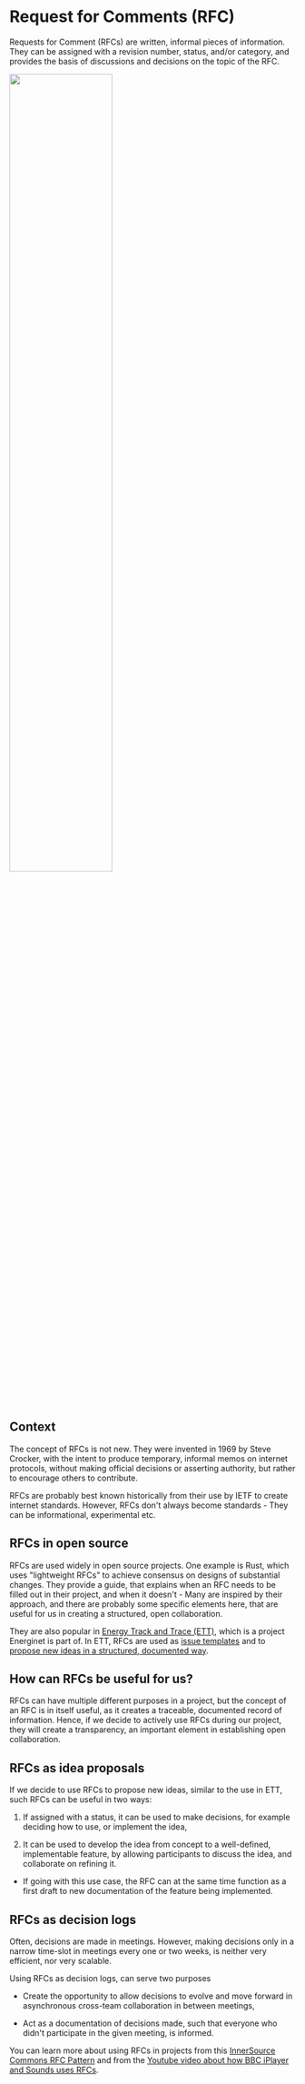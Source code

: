 # Request for Comments (RFC)

Requests for Comment (RFCs) are written, informal pieces of information. They can be assigned with a revision number, status, and/or category, and provides the basis of discussions and decisions on the topic of the RFC. 

<img src="https://github.com/project-origin/origin-collaboration/blob/main/guides/figures/RFC.png" width="60%"/>

## Context

The concept of RFCs is not new. 
They were invented in 1969 by Steve Crocker, with the intent to produce temporary, informal memos on internet protocols, without making official decisions or asserting authority, but rather to encourage others to contribute.  

RFCs are probably best known historically from their use by IETF to create internet standards. 
However, RFCs don't always become standards - They can be informational, experimental etc.  

## RFCs in open source 

RFCs are used widely in open source projects. 
One example is Rust, which uses "lightweight RFCs" to achieve consensus on designs of substantial changes. 
They provide a guide, that explains when an RFC needs to be filled out in their project, and when it doesn't - 
Many are inspired by their approach, and there are probably some specific elements here, that are useful for us in creating a structured, open collaboration. 

They are also popular in [Energy Track and Trace (ETT)](https://github.com/Energy-Track-and-Trace), which is a project Energinet is part of. 
In ETT, RFCs are used as [issue templates](https://github.com/project-origin/origin-collaboration/blob/main/guides/issue_trackers.md#issue-templates) and to [propose new ideas in a structured, documented way](https://github.com/Energy-Track-and-Trace/ett-documentation/tree/main/rfcs).  

## How can RFCs be useful for us? 

RFCs can have multiple different purposes in a project, but the concept of an RFC is in itself useful, as it creates a traceable, documented record of information. 
Hence, if we decide to actively use RFCs during our project, they will create a transparency, an important element in establishing open collaboration.  

  
## RFCs as idea proposals 

If we decide to use RFCs to propose new ideas, similar to the use in ETT, such RFCs can be useful in two ways:  

1. If assigned with a status, it can be used to make decisions, for example deciding how to use, or implement the idea, 

2. It can be used to develop the idea from concept to a well-defined, implementable feature, by allowing participants to discuss the idea, and collaborate on refining it. 
- If going with this use case, the RFC can at the same time function as a first draft to new documentation of the feature being implemented. 
  

## RFCs as decision logs 

Often, decisions are made in meetings. However, making decisions only in a narrow time-slot in meetings every one or two weeks, is neither very efficient, nor very scalable. 
  
Using RFCs as decision logs, can serve two purposes 

- Create the opportunity to allow decisions to evolve and move forward in asynchronous cross-team collaboration in between meetings,   

- Act as a documentation of decisions made, such that everyone who didn't participate in the given meeting, is informed. 

  
You can learn more about using RFCs in projects from this [InnerSource Commons RFC Pattern](https://patterns.innersourcecommons.org/p/transparent-cross-team-decision-making-using-rfcs) and from the [Youtube video about how BBC iPlayer and Sounds uses RFCs](https://www.youtube.com/watch?v=U6zlghE0HcE). 
